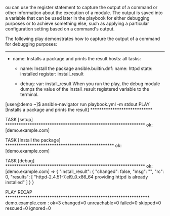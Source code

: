 ou can use the register statement to capture the output of a command or other information about the execution of a module. The output is saved into a variable that can be used later in the playbook for either debugging purposes or to achieve something else, such as applying a particular configuration setting based on a command's output.

The following play demonstrates how to capture the output of a command for debugging purposes:

---
- name: Installs a package and prints the result
  hosts: all
  tasks:
    - name: Install the package
      ansible.builtin.dnf:
        name: httpd
        state: installed
      register: install_result

    - debug:
        var: install_result
When you run the play, the debug module dumps the value of the install_result registered variable to the terminal.

[user@demo ~]$ ansible-navigator run playbook.yml -m stdout
PLAY [Installs a package and prints the result] ****************************

TASK [setup] ***************************************************************
ok: [demo.example.com]

TASK [Install the package] *************************************************
ok: [demo.example.com]

TASK [debug] ***************************************************************
ok: [demo.example.com] => {
    "install_result": {
        "changed": false,
        "msg": "",
        "rc": 0,
        "results": [
            "httpd-2.4.51-7.el9_0.x86_64 providing httpd is already installed"
        ]
    }
}

PLAY RECAP *****************************************************************
demo.example.com    : ok=3    changed=0    unreachable=0    failed=0    skipped=0    rescued=0    ignored=0